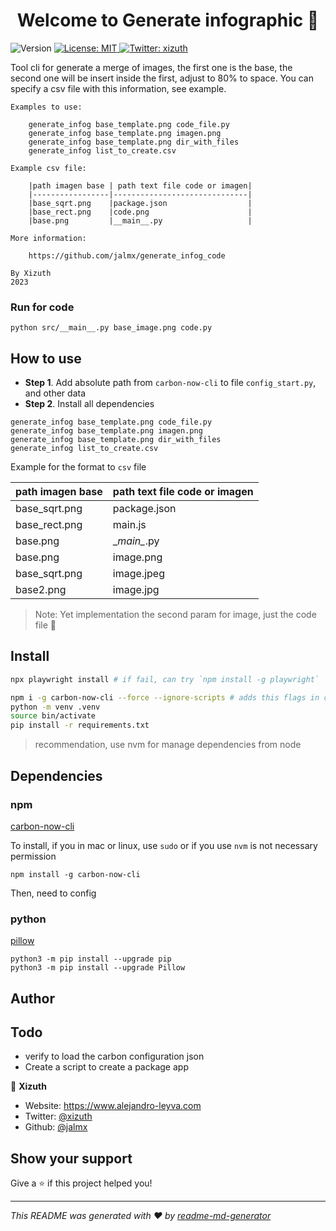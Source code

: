<h1 align="center">Welcome to Generate infographic 🤖</h1>
<p>
  <img alt="Version" src="https://img.shields.io/badge/version-1.0.0-blue.svg?cacheSeconds=2592000" />
  <a href="#" target="_blank">
    <img alt="License: MIT" src="https://img.shields.io/badge/License-MIT-yellow.svg" />
  </a>
  <a href="https://twitter.com/xizuth" target="_blank">
    <img alt="Twitter: xizuth" src="https://img.shields.io/twitter/follow/xizuth.svg?style=social" />
  </a>
</p>

Tool cli for generate a merge of images, the first one is the base, the second one will be insert inside the first,
adjust to 80% to space.
You can specify a csv file with this information, see example.


```commandline
Examples to use:

    generate_infog base_template.png code_file.py  
    generate_infog base_template.png imagen.png
    generate_infog base_template.png dir_with_files
    generate_infog list_to_create.csv
    
Example csv file:

    |path imagen base | path text file code or imagen|
    |-----------------|------------------------------|
    |base_sqrt.png    |package.json                  |
    |base_rect.png    |code.png                      |
    |base.png         |__main__.py                   |
    
More information:

    https://github.com/jalmx/generate_infog_code

By Xizuth 
2023
```

### Run for code

```commandline
python src/__main__.py base_image.png code.py
```

## How to use

- **Step 1**. Add absolute path from `carbon-now-cli` to file `config_start.py`, and other data
- **Step 2**. Install all dependencies

```commandline
generate_infog base_template.png code_file.py  
generate_infog base_template.png imagen.png
generate_infog base_template.png dir_with_files
generate_infog list_to_create.csv
```

Example for the format to `csv` file

| path imagen base | path text file code or imagen |
|------------------|-------------------------------|
| base_sqrt.png    | package.json                  |
| base_rect.png    | main.js                       |
| base.png         | \__main\__.py                 |
| base.png         | image.png                     |
| base_sqrt.png    | image.jpeg                    |
| base2.png        | image.jpg                     |

> Note: Yet implementation the second param for image, just the code file 🤕

## Install

```sh
npx playwright install # if fail, can try `npm install -g playwright`

npm i -g carbon-now-cli --force --ignore-scripts # adds this flags in case failed
python -m venv .venv
source bin/activate
pip install -r requirements.txt
```

> recommendation, use nvm for manage dependencies from node

## Dependencies

### npm
[carbon-now-cli](https://github.com/mixn/carbon-now-cli#examples)

To install, if you in mac or linux, use `sudo` or if you use `nvm` is not necessary permission 

```commandline
npm install -g carbon-now-cli
```

Then, need to config 

### python

[pillow](https://pillow.readthedocs.io/en/stable/index.html)

```commandline
python3 -m pip install --upgrade pip
python3 -m pip install --upgrade Pillow
```

## Author

## Todo

- verify to load the carbon configuration json
- Create a script to create a package app

👤 **Xizuth**

* Website: https://www.alejandro-leyva.com
* Twitter: [@xizuth](https://twitter.com/xizuth)
* Github: [@jalmx](https://github.com/jalmx)

## Show your support

Give a ⭐️ if this project helped you!

***
_This README was generated with ❤️ by [readme-md-generator](https://github.com/kefranabg/readme-md-generator)_